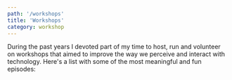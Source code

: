 ```yaml
---
path: '/workshops'
title: 'Workshops'
category: workshop
---
```


During the past years I devoted part of my time to host, run and volunteer on workshops that aimed to improve the way we perceive and interact with technology. Here's a list with some of the most meaningful and fun episodes:
